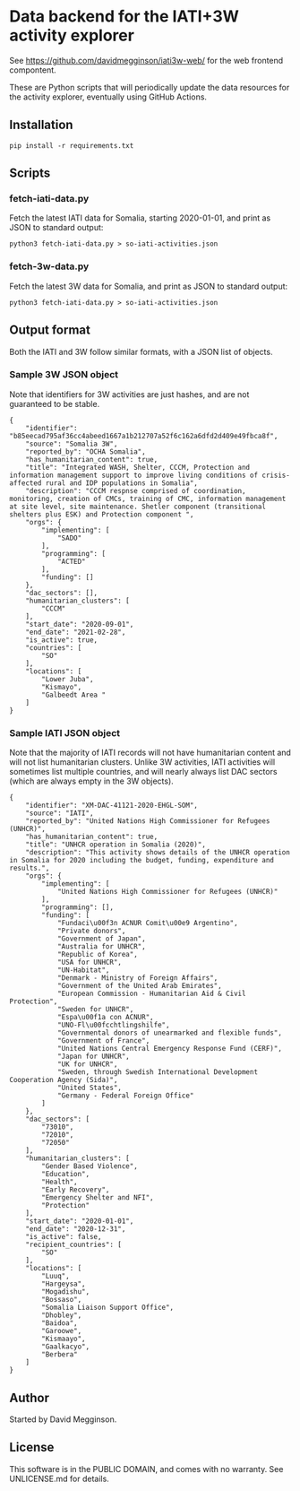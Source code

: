 Data backend for the IATI+3W activity explorer
==============================================

See https://github.com/davidmegginson/iati3w-web/ for the web frontend compontent.

These are Python scripts that will periodically update the data resources for the activity explorer, eventually using GitHub Actions.

## Installation

```
pip install -r requirements.txt
```

## Scripts

### fetch-iati-data.py

Fetch the latest IATI data for Somalia, starting 2020-01-01, and print as JSON to standard output:

```
python3 fetch-iati-data.py > so-iati-activities.json
```

### fetch-3w-data.py

Fetch the latest 3W data for Somalia, and print as JSON to standard output:

```
python3 fetch-iati-data.py > so-iati-activities.json
```

## Output format

Both the IATI and 3W follow similar formats, with a JSON list of objects.

### Sample 3W JSON object

Note that identifiers for 3W activities are just hashes, and are not guaranteed to be stable.

```
{
    "identifier": "b85eecad795af36cc4abeed1667a1b212707a52f6c162a6dfd2d409e49fbca8f",
    "source": "Somalia 3W",
    "reported_by": "OCHA Somalia",
    "has_humanitarian_content": true,
    "title": "Integrated WASH, Shelter, CCCM, Protection and information management support to improve living conditions of crisis-affected rural and IDP populations in Somalia",
    "description": "CCCM respnse comprised of coordination, monitoring, creation of CMCs, training of CMC, information management at site level, site maintenance. Shetler component (transitional shelters plus ESK) and Protection component ",
    "orgs": {
        "implementing": [
            "SADO"
        ],
        "programming": [
            "ACTED"
        ],
        "funding": []
    },
    "dac_sectors": [],
    "humanitarian_clusters": [
        "CCCM"
    ],
    "start_date": "2020-09-01",
    "end_date": "2021-02-28",
    "is_active": true,
    "countries": [
        "SO"
    ],
    "locations": [
        "Lower Juba",
        "Kismayo",
        "Galbeedt Area "
    ]
}
```

### Sample IATI JSON object

Note that the majority of IATI records will not have humanitarian content and will not list humanitarian clusters. Unlike 3W activities, IATI activities will sometimes list multiple countries, and will nearly always list DAC sectors (which are always empty in the 3W objects).


```
{
    "identifier": "XM-DAC-41121-2020-EHGL-SOM",
    "source": "IATI",
    "reported_by": "United Nations High Commissioner for Refugees (UNHCR)",
    "has_humanitarian_content": true,
    "title": "UNHCR operation in Somalia (2020)",
    "description": "This activity shows details of the UNHCR operation in Somalia for 2020 including the budget, funding, expenditure and results.",
    "orgs": {
        "implementing": [
            "United Nations High Commissioner for Refugees (UNHCR)"
        ],
        "programming": [],
        "funding": [
            "Fundaci\u00f3n ACNUR Comit\u00e9 Argentino",
            "Private donors",
            "Government of Japan",
            "Australia for UNHCR",
            "Republic of Korea",
            "USA for UNHCR",
            "UN-Habitat",
            "Denmark - Ministry of Foreign Affairs",
            "Government of the United Arab Emirates",
            "European Commission - Humanitarian Aid & Civil Protection",
            "Sweden for UNHCR",
            "Espa\u00f1a con ACNUR",
            "UNO-Fl\u00fcchtlingshilfe",
            "Governmental donors of unearmarked and flexible funds",
            "Government of France",
            "United Nations Central Emergency Response Fund (CERF)",
            "Japan for UNHCR",
            "UK for UNHCR",
            "Sweden, through Swedish International Development Cooperation Agency (Sida)",
            "United States",
            "Germany - Federal Foreign Office"
        ]
    },
    "dac_sectors": [
        "73010",
        "72010",
        "72050"
    ],
    "humanitarian_clusters": [
        "Gender Based Violence",
        "Education",
        "Health",
        "Early Recovery",
        "Emergency Shelter and NFI",
        "Protection"
    ],
    "start_date": "2020-01-01",
    "end_date": "2020-12-31",
    "is_active": false,
    "recipient_countries": [
        "SO"
    ],
    "locations": [
        "Luuq",
        "Hargeysa",
        "Mogadishu",
        "Bossaso",
        "Somalia Liaison Support Office",
        "Dhobley",
        "Baidoa",
        "Garoowe",
        "Kismaayo",
        "Gaalkacyo",
        "Berbera"
    ]
}
```

## Author

Started by David Megginson.

## License

This software is in the PUBLIC DOMAIN, and comes with no warranty. See UNLICENSE.md for details.


